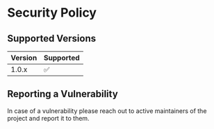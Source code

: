 # Security Policy

## Supported Versions

| Version | Supported          |
| ------- | ------------------ | 
| 1.0.x   | :white_check_mark: |

## Reporting a Vulnerability

In case of a vulnerability please reach out to active maintainers of the project and report it to them.